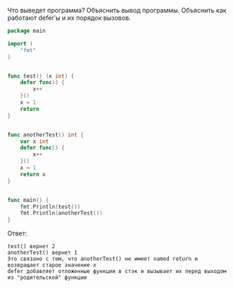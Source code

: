 Что выведет программа? Объяснить вывод программы. Объяснить как работают defer’ы и их порядок вызовов.

```go
package main

import (
	"fmt"
)


func test() (x int) {
	defer func() {
		x++
	}()
	x = 1
	return
}


func anotherTest() int {
	var x int
	defer func() {
		x++
	}()
	x = 1
	return x
}


func main() {
	fmt.Println(test())
	fmt.Println(anotherTest())
}
```

Ответ:
```
test() вернет 2
anotherTest() вернет 1
Это связано с тем, что anotherTest() не имеет named return и возвращает старое значение x
defer добавляет отложенные функции в стэк и вызывает их перед выходом из "родительской" функции

```
